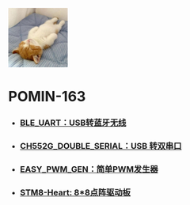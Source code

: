 <img src="..\\Other\\Avatar.jpg" width="120" height="120"></img>

# POMIN-163

- ### [BLE_UART：USB转蓝牙无线](./BLE_UART)

- ### [CH552G_DOUBLE_SERIAL：USB 转双串口](./CH552G_DOUBLE_SERIAL)

- ### [EASY_PWM_GEN：简单PWM发生器](./EASY_PWM_GEN)

- ### [STM8-Heart: 8*8点阵驱动板](./STM8-Heart)

